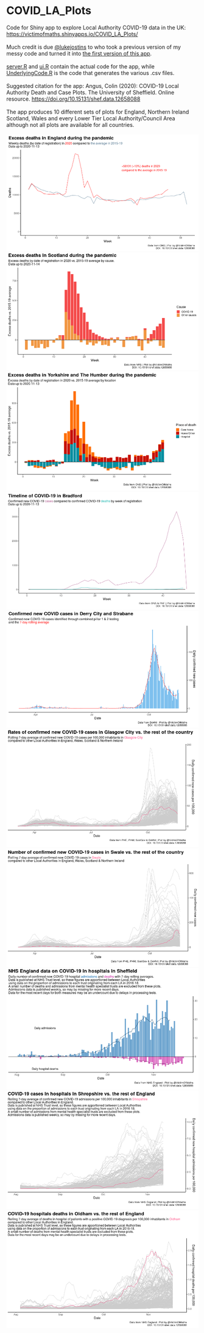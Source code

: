 # COVID_LA_Plots
Code for Shiny app to explore Local Authority COVID-19 data in the UK: https://victimofmaths.shinyapps.io/COVID_LA_Plots/
<br><br>
Much credit is due [@lukejostins](https://twitter.com/lukejostins) to who took a previous version of my messy code and turned it into [the first version of this app](https://victimofshiny.shinyapps.io/shiny/).<br><br>
[server.R](https://github.com/VictimOfMaths/COVID_LA_Plots/blob/master/server.R) and [ui.R](https://github.com/VictimOfMaths/COVID_LA_Plots/blob/master/ui.R) contain the actual code for the app, while [UnderlyingCode.R](https://github.com/VictimOfMaths/COVID_LA_Plots/blob/master/UnderlyingCode.R) is the code that generates the various .csv files.
<br><br>
Suggested citation for the app: Angus, Colin (2020): COVID-19 Local Authority Death and Case Plots. The University of Sheffield. Online resource. https://doi.org/10.15131/shef.data.12658088
<br><br>
The app produces 10 different sets of plots for England, Northern Ireland Scotland, Wales and every Lower Tier Local Authority/Council Area although not all plots are available for all countries.<br><br>
![Total excess deaths](https://github.com/VictimOfMaths/COVID_LA_Plots/blob/master/LAPlots1.PNG)
![Excess deaths by cause](https://github.com/VictimOfMaths/COVID_LA_Plots/blob/master/LAPlots2.PNG)
![Excess deaths by location](https://github.com/VictimOfMaths/COVID_LA_Plots/blob/master/LAPlots3.PNG)
![Cases vs deaths](https://github.com/VictimOfMaths/COVID_LA_Plots/blob/master/LAPlots4.PNG)
![Case numbers](https://github.com/VictimOfMaths/COVID_LA_Plots/blob/master/LAPlots5.PNG)
![Cases by pillar](https://github.com/VictimOfMaths/COVID_LA_Plots/blob/master/LAPlots6.PNG)
![Comparative case rates](https://github.com/VictimOfMaths/COVID_LA_Plots/blob/master/LAPlots7.PNG)
![Comparative case rates](https://github.com/VictimOfMaths/COVID_LA_Plots/blob/master/LAPlots8.PNG)
![Comparative case rates](https://github.com/VictimOfMaths/COVID_LA_Plots/blob/master/LAPlots9.PNG)
![Comparative case rates](https://github.com/VictimOfMaths/COVID_LA_Plots/blob/master/LAPlots10.PNG)

